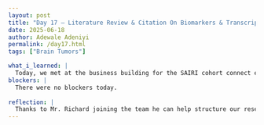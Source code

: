 ```yaml
---
layout: post
title: "Day 17 – Literature Review & Citation On Biomarkers & Transcriptomic Data Sets"
date: 2025-06-18
author: Adewale Adeniyi
permalink: /day17.html
tags: ["Brain Tumors"]

what_i_learned: |
  Today, we met at the business building for the SAIRI cohort connect enrichment block for wednesday since thursday is a public holiday, we got an update on what are deliverables ought to be and look like, we also discussed about the presentation of the mid summer presentation, we also met with the highschool teachers assigned to each group, ours is Mr. Richard, he's actually a PhD holder in chemistry and he's field of study and position helps us in this research, especially the research paper. We also went back to some python basic coding because Mr. Richard has no coding or programming background but because of his extensive knowledge, he seemed to get the basics for now, we also tested our knowledge on PANDAS with a quiz, just a refresher of sort.
blockers: |
  There were no blockers today.
 
reflection: |
  Thanks to Mr. Richard joining the team he can help structure our research due to his extensive knowledge on research, he did a review of the introductory part of the research and gave some pointers about how we should address the main problem we are trying to solve rather than putting alot of background informataion.
---
```

